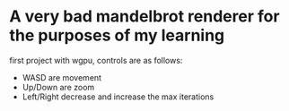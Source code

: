 # A very bad mandelbrot renderer for the purposes of my learning

first project with wgpu, controls are as follows:
- WASD are movement
- Up/Down are zoom
- Left/Right decrease and increase the max iterations
